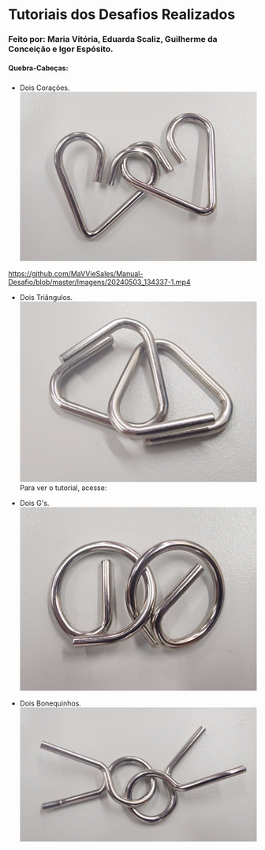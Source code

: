 # Tutoriais dos Desafios Realizados
### Feito por: Maria Vitória, Eduarda Scaliz, Guilherme da Conceição e Igor Espósito.
#### Quebra-Cabeças:

#####
- Dois Corações.
![alt text](Imagens/VideoCapture_20240503-155137.jpg)

https://github.com/MaVVieSales/Manual-Desafio/blob/master/Imagens/20240503_134337-1.mp4

- Dois Triângulos.
![alt text](Imagens/VideoCapture_20240503-155154.jpg)
Para ver o tutorial, acesse: 

- Dois G's.
![alt text](Imagens/VideoCapture_20240503-155219.jpg)

- Dois Bonequinhos.
![alt text](Imagens/VideoCapture_20240503-155203.jpg)
